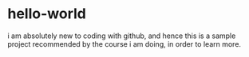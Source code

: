 # hello-world
i am absolutely new to coding with github, and hence this is a sample project recommended by the course i am doing, in order to learn more.
